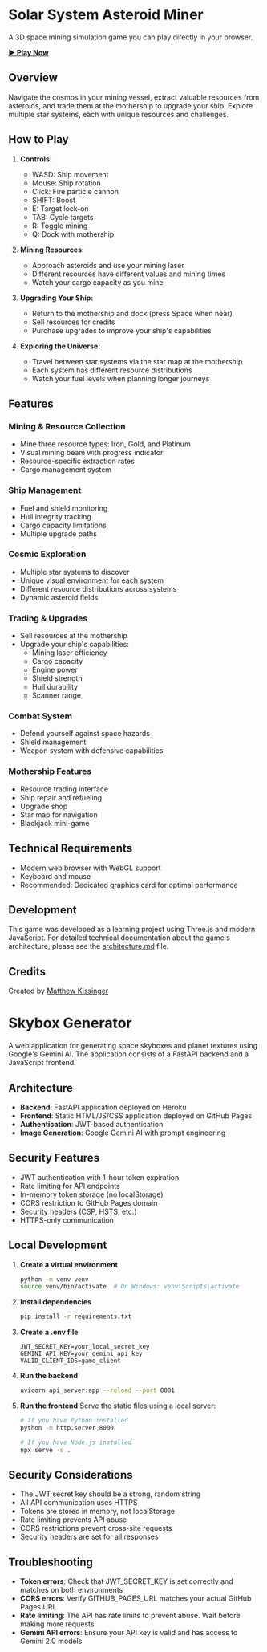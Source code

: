 # Solar System Asteroid Miner

A 3D space mining simulation game you can play directly in your browser.

**[► Play Now](https://matthew-kissinger.github.io/Asteroid-Miner/)**

## Overview

Navigate the cosmos in your mining vessel, extract valuable resources from asteroids, and trade them at the mothership to upgrade your ship. Explore multiple star systems, each with unique resources and challenges.

## How to Play

1. **Controls:**
   - WASD: Ship movement
   - Mouse: Ship rotation
   - Click: Fire particle cannon
   - SHIFT: Boost
   - E: Target lock-on
   - TAB: Cycle targets
   - R: Toggle mining
   - Q: Dock with mothership

3. **Mining Resources:**
   - Approach asteroids and use your mining laser
   - Different resources have different values and mining times
   - Watch your cargo capacity as you mine

4. **Upgrading Your Ship:**
   - Return to the mothership and dock (press Space when near)
   - Sell resources for credits
   - Purchase upgrades to improve your ship's capabilities

5. **Exploring the Universe:**
   - Travel between star systems via the star map at the mothership
   - Each system has different resource distributions
   - Watch your fuel levels when planning longer journeys

## Features

### Mining & Resource Collection
- Mine three resource types: Iron, Gold, and Platinum
- Visual mining beam with progress indicator
- Resource-specific extraction rates
- Cargo management system

### Ship Management
- Fuel and shield monitoring
- Hull integrity tracking
- Cargo capacity limitations
- Multiple upgrade paths

### Cosmic Exploration
- Multiple star systems to discover
- Unique visual environment for each system
- Different resource distributions across systems
- Dynamic asteroid fields

### Trading & Upgrades
- Sell resources at the mothership
- Upgrade your ship's capabilities:
  - Mining laser efficiency
  - Cargo capacity
  - Engine power
  - Shield strength
  - Hull durability
  - Scanner range

### Combat System
- Defend yourself against space hazards
- Shield management
- Weapon system with defensive capabilities

### Mothership Features
- Resource trading interface
- Ship repair and refueling
- Upgrade shop
- Star map for navigation
- Blackjack mini-game

## Technical Requirements

- Modern web browser with WebGL support
- Keyboard and mouse
- Recommended: Dedicated graphics card for optimal performance

## Development

This game was developed as a learning project using Three.js and modern JavaScript. For detailed technical documentation about the game's architecture, please see the [architecture.md](architecture.md) file.

## Credits

Created by [Matthew Kissinger](https://github.com/matthew-kissinger)

# Skybox Generator

A web application for generating space skyboxes and planet textures using Google's Gemini AI. The application consists of a FastAPI backend and a JavaScript frontend.

## Architecture

- **Backend**: FastAPI application deployed on Heroku
- **Frontend**: Static HTML/JS/CSS application deployed on GitHub Pages
- **Authentication**: JWT-based authentication
- **Image Generation**: Google Gemini AI with prompt engineering

## Security Features

- JWT authentication with 1-hour token expiration
- Rate limiting for API endpoints
- In-memory token storage (no localStorage)
- CORS restriction to GitHub Pages domain
- Security headers (CSP, HSTS, etc.)
- HTTPS-only communication

## Local Development

1. **Create a virtual environment**
   ```bash
   python -m venv venv
   source venv/bin/activate  # On Windows: venv\Scripts\activate
   ```

2. **Install dependencies**
   ```bash
   pip install -r requirements.txt
   ```

3. **Create a .env file**
   ```
   JWT_SECRET_KEY=your_local_secret_key
   GEMINI_API_KEY=your_gemini_api_key
   VALID_CLIENT_IDS=game_client
   ```

4. **Run the backend**
   ```bash
   uvicorn api_server:app --reload --port 8001
   ```

5. **Run the frontend**
   Serve the static files using a local server:
   ```bash
   # If you have Python installed
   python -m http.server 8000
   
   # If you have Node.js installed
   npx serve -s .
   ```

## Security Considerations

- The JWT secret key should be a strong, random string
- All API communication uses HTTPS
- Tokens are stored in memory, not localStorage
- Rate limiting prevents API abuse
- CORS restrictions prevent cross-site requests
- Security headers are set for all responses

## Troubleshooting

- **Token errors**: Check that JWT_SECRET_KEY is set correctly and matches on both environments
- **CORS errors**: Verify GITHUB_PAGES_URL matches your actual GitHub Pages URL
- **Rate limiting**: The API has rate limits to prevent abuse. Wait before making more requests
- **Gemini API errors**: Ensure your API key is valid and has access to Gemini 2.0 models


